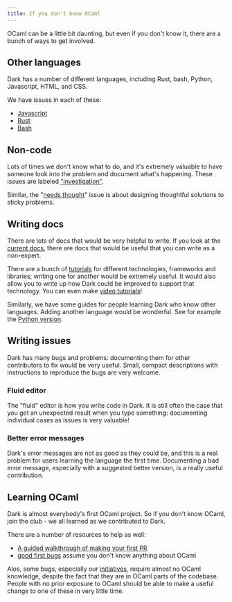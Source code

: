```yaml
---
title: If you don't know OCaml
---
```


OCaml can be a little bit daunting, but even if you don't know it, there are a bunch of ways to get involved.

## Other languages

Dark has a number of different languages, including Rust, bash, Python, Javascript, HTML, and CSS.

We have issues in each of these:

- [Javascript](https://github.com/darklang/dark/issues?q=is%3Aissue+is%3Aopen+label%3Ajavascript)
- [Rust](https://github.com/darklang/dark/issues?q=is%3Aissue+is%3Aopen+label%3Arust)
- [Bash](https://github.com/darklang/dark/issues?q=is%3Aissue+is%3Aopen+label%3Abash)

## Non-code

Lots of times we don't know what to do, and it's extremely valuable to have
someone look into the problem and document what's happening. These issues are
labeled ["investigation"](https://github.com/darklang/dark/issues?q=is%3Aissue+is%3Aopen+label%3Ainvestigation).

Similar, the "[needs thought](https://github.com/darklang/dark/issues?q=is%3Aissue+is%3Aopen+label%3Aneeds-thought)" issue is about designing thoughtful solutions to sticky problems.

## Writing docs

There are lots of docs that would be very helpful to write. If you look at the
[current docs](https://darklang.github.io/docs), there are docs that would be useful
that you can write as a non-expert.

There are a bunch of
[tutorials](https://darklang.github.io/docs/tutorials/tutorial-intro) for
different technologies, frameworks and libraries; writing one for another would
be extremely useful. It would also allow you to write up how Dark could be
improved to support that technology. You can even make [video
tutorials](https://www.youtube.com/c/Darklang/videos)!

Similarly, we have some guides for people learning Dark who know other
languages. Adding another language would be wonderful. See for example the
[Python version](https://darklang.github.io/docs/from-python).

## Writing issues

Dark has many bugs and problems: documenting them for other contributors to fix
would be very useful. Small, compact descriptions with instructions to
reproduce the bugs are very welcome.

### Fluid editor

The "fluid" editor is how you write code in Dark. It is still often the case
that you get an unexpected result when you type something: documenting
individual cases as issues is very valuable!

### Better error messages

Dark's error messages are not as good as they could be, and this is a real
problem for users learning the language the first time. Documenting a bad error
message, especially with a suggested better version, is a really useful
contribution.

## Learning OCaml

Dark is almost everybody's first OCaml project. So if you don't know OCaml,
join the club - we all learned as we contributed to Dark.

There are a number of resources to help as well:

- [A guided walkthrough of making your first PR](/docs/contributing/adding-your-first-test)
- [good first bugs](https://github.com/darklang/dark/issues?q=is%3Aopen+is%3Aissue+label%3Agood-first-bug) assume you don't know anything about OCaml

Alos, some bugs, especially our
[initiatives](https://github.com/darklang/dark/issues?q=is%3Aopen+is%3Aissue+label%3Ainitiative),
require almost no OCaml knowledge, despite the fact that they are in OCaml
parts of the codebase. People with no prior exposure to OCaml should be able to
make a useful change to one of these in very little time.
